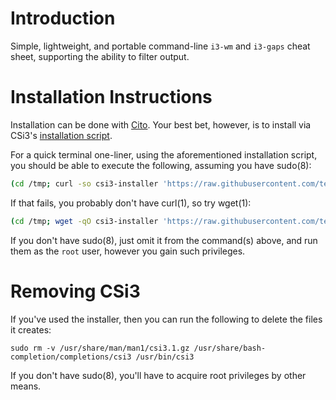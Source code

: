 # Introduction

Simple, lightweight, and portable command-line `i3-wm` and `i3-gaps` cheat sheet, supporting the ability to filter output.

# Installation Instructions

Installation can be done with [Cito](https://github.com/terminalforlife/Extra/blob/master/source/cito). Your best bet, however, is to install via CSi3's [installation script](https://github.com/terminalforlife/Extra/blob/master/source/csi3/csi3-installer).

For a quick terminal one-liner, using the aforementioned installation script, you should be able to execute the following, assuming you have sudo(8):

```sh
(cd /tmp; curl -so csi3-installer 'https://raw.githubusercontent.com/terminalforlife/Extra/master/source/csi3/csi3-installer' && sudo \sh csi3-installer; rm csi3-installer)
```

If that fails, you probably don't have curl(1), so try wget(1):

```sh
(cd /tmp; wget -qO csi3-installer 'https://raw.githubusercontent.com/terminalforlife/Extra/master/source/csi3/csi3-installer' && sudo \sh csi3-installer; rm csi3-installer)
```

If you don't have sudo(8), just omit it from the command(s) above, and run them as the `root` user, however you gain such privileges.

# Removing CSi3

If you've used the installer, then you can run the following to delete the files it creates:

```
sudo rm -v /usr/share/man/man1/csi3.1.gz /usr/share/bash-completion/completions/csi3 /usr/bin/csi3
```

If you don't have sudo(8), you'll have to acquire root privileges by other means.
